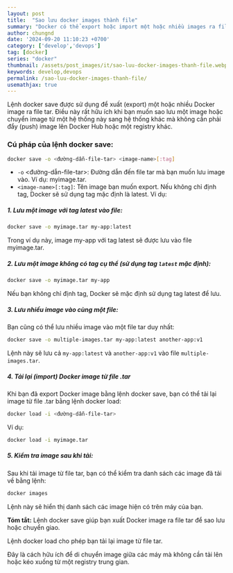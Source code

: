 ```yaml
---
layout: post
title:  "Sao lưu docker images thành file"
summary: "Docker có thể export hoặc import một hoặc nhiều images ra file tar"
author: chungnd
date: '2024-09-20 11:10:23 +0700'
category: ['develop','devops']
tag: [docker]
series: "docker"
thumbnail: /assets/post_images/it/sao-luu-docker-images-thanh-file.webp
keywords: develop,devops
permalink: /sao-luu-docker-images-thanh-file/
usemathjax: true
---
```

Lệnh docker save được sử dụng để xuất (export) một hoặc nhiều Docker image ra file tar. Điều này rất hữu ích khi bạn muốn sao lưu một image hoặc chuyển image từ một hệ thống này sang hệ thống khác mà không cần phải đẩy (push) image lên Docker Hub hoặc một registry khác.

### Cú pháp của lệnh docker save:

```bash
docker save -o <đường-dẫn-file-tar> <image-name>[:tag]
```

* `-o` <đường-dẫn-file-tar>: Đường dẫn đến file tar mà bạn muốn lưu image vào. Ví dụ: myimage.tar.
* `<image-name>[:tag]`: Tên image bạn muốn export. Nếu không chỉ định tag, Docker sẽ sử dụng tag mặc định là latest.
Ví dụ:

##### 1. Lưu một image với tag latest vào file:

```bash
docker save -o myimage.tar my-app:latest
```
Trong ví dụ này, image my-app với tag latest sẽ được lưu vào file myimage.tar.

##### 2. Lưu một image không có tag cụ thể (sử dụng tag `latest` mặc định):

```bash
docker save -o myimage.tar my-app
```
Nếu bạn không chỉ định tag, Docker sẽ mặc định sử dụng tag latest để lưu.

##### 3. Lưu nhiều image vào cùng một file:

Bạn cũng có thể lưu nhiều image vào một file tar duy nhất:

```bash
docker save -o multiple-images.tar my-app:latest another-app:v1
```
Lệnh này sẽ lưu cả `my-app:latest` và `another-app:v1` vào file `multiple-images.tar`.

##### 4. Tải lại (import) Docker image từ file .tar

Khi bạn đã export Docker image bằng lệnh docker save, bạn có thể tải lại image từ file .tar bằng lệnh docker load:

```bash
docker load -i <đường-dẫn-file-tar>
```
Ví dụ:

```bash
docker load -i myimage.tar
```

##### 5. Kiểm tra image sau khi tải:

Sau khi tải image từ file tar, bạn có thể kiểm tra danh sách các image đã tải về bằng lệnh:

```bash
docker images
```

Lệnh này sẽ hiển thị danh sách các image hiện có trên máy của bạn.

**Tóm tắt:**
Lệnh docker save giúp bạn xuất Docker image ra file tar để sao lưu hoặc chuyển giao.

Lệnh docker load cho phép bạn tải lại image từ file tar.

Đây là cách hữu ích để di chuyển image giữa các máy mà không cần tải lên hoặc kéo xuống từ một registry trung gian.